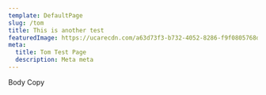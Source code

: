 ```yaml
---
template: DefaultPage
slug: /tom
title: This is another test
featuredImage: https://ucarecdn.com/a63d73f3-b732-4052-8286-f9f0805768d3/
meta:
  title: Tom Test Page
  description: Meta meta
---
```

Body Copy